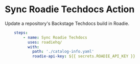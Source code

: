 # Sync Roadie Techdocs Action

Update a repository's Backstage Techdocs build in Roadie.



[comment]: <> (A detailed description of what the action does)

[comment]: <> (Required input and output arguments)

```yaml
    steps:
        - name: Sync Roadie Techdocs
          uses: roadiehq/
          with: 
            path: './catalog-info.yaml'
            roadie-api-key: ${{ secrets.ROADIE_API_KEY }}
```


[comment]: <> (Optional input and output arguments)

[comment]: <> (Secrets the action uses)

[comment]: <> (Environment variables the action uses)

[comment]: <> (An example of how to use your action in a workflow)

